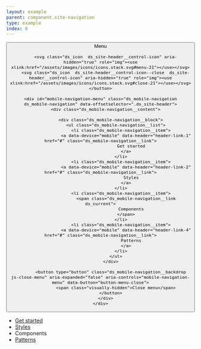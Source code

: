 ```yaml
---
layout: example
parent: component.site-navigation
type: example
index: 0
---
```


<nav data-module="ds-mobile-navigation-menu">
    <button class="js-toggle-menu  ds_mobile-navigation__button" aria-expanded="false" aria-controls="mobile-navigation-menu" data-header="header-menu-toggle">
        <span class="ds_site-header__control-text">Menu</span>

        <svg class="ds_icon  ds_site-header__control-icon" aria-hidden="true" role="img"><use xlink:href="/assets/images/icons/icons.stack.svg#menu-21"></use></svg>
        <svg class="ds_icon  ds_site-header__control-icon--close  ds_site-header__control-icon" aria-hidden="true" role="img"><use xlink:href="/assets/images/icons/icons.stack.svg#close-21"></use></svg>
    </button>

    <div id="mobile-navigation-menu" class="ds_mobile-navigation  ds_mobile-navigation" data-offsetselector=".ds_site-header">
        <div class="ds_mobile-navigation__content">

            <div class="ds_mobile-navigation__block">
                <ul class="ds_mobile-navigation__list">
                    <li class="ds_mobile-navigation__item">
                        <a data-device="mobile" data-header="header-link-1" href="#" class="ds_mobile-navigation__link">
                            Get started
                        </a>
                    </li>
                    <li class="ds_mobile-navigation__item">
                        <a data-device="mobile" data-header="header-link-2" href="#" class="ds_mobile-navigation__link">
                            Styles
                        </a>
                    </li>
                    <li class="ds_mobile-navigation__item">
                        <span class="ds_mobile-navigation__link  ds_current">
                            Components
                        </span>
                    </li>
                    <li class="ds_mobile-navigation__item">
                        <a data-device="mobile" data-header="header-link-4" href="#" class="ds_mobile-navigation__link">
                            Patterns
                        </a>
                    </li>
                </ul>
            </div>

            <button type="button" class="ds_mobile-navigation__backdrop  js-close-menu" aria-expanded="false" aria-controls="mobile-navigation-menu" data-button="button-menu-close">
                <span class="visually-hidden">Close menu</span>
            </button>
        </div>
    </div>
</nav>

<nav class="ds_site-navigation">
    <ul class="ds_site-navigation__list">
        <li class="ds_site-navigation__item">
            <a data-device="desktop" data-header="header-link-1" href="#" class="ds_site-navigation__link">
                Get started
            </a>
        </li>
        <li class="ds_site-navigation__item">
            <a data-device="desktop" data-header="header-link-2" href="#" class="ds_site-navigation__link">
                Styles
            </a>
        </li>
        <li class="ds_site-navigation__item">
            <span class="ds_site-navigation__link  ds_current">
                Components
            </span>
        </li>
        <li class="ds_site-navigation__item">
            <a data-device="desktop" data-header="header-link-4" href="#" class="ds_site-navigation__link">
                Patterns
            </a>
        </li>
    </ul>
</nav>
